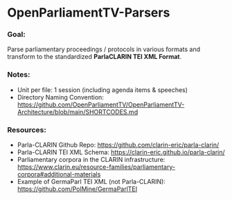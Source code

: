 # OpenParliamentTV-Parsers

### Goal: 
Parse parliamentary proceedings / protocols in various formats and transform to the standardized **ParlaCLARIN TEI XML Format**.

### Notes: 
* Unit per file: 1 session (including agenda items & speeches)
* Directory Naming Convention: https://github.com/OpenParliamentTV/OpenParliamentTV-Architecture/blob/main/SHORTCODES.md

### Resources:

* Parla-CLARIN Github Repo: 
https://github.com/clarin-eric/parla-clarin/
* Parla-CLARIN TEI XML Schema: 
https://clarin-eric.github.io/parla-clarin/
*  Parliamentary corpora in the CLARIN infrastructure: 
https://www.clarin.eu/resource-families/parliamentary-corpora#additional-materials
* Example of GermaParl TEI XML (not Parla-CLARIN):
https://github.com/PolMine/GermaParlTEI
